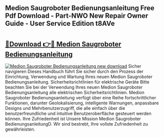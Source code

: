 ## Medion Saugroboter Bedienungsanleitung Free Pdf Download - Part-NWO New Repair Owner Guide - User Service Edition t8AVe

# <h2><a href="http://df5bdsl.blite.top/?on=Medion+Saugroboter+Bedienungsanleitung">🔗Download 👉🔴 Medion Saugroboter Bedienungsanleitung</a></h2>

[![Medion Saugroboter Bedienungsanleitung new download](https://i.imgur.com/lujVjoI.png)](http://df5bdsl.blite.top/?on=Medion+Saugroboter+Bedienungsanleitung)
Sicher navigieren Dieses Handbuch führt Sie sicher durch den Prozess der Einrichtung, Verwendung und Wartung Ihres neuen Medion Saugroboter Bedienungsanleitung. Sicherheitsrichtlinien für elektrische Geräte Bitte beachten Sie bei der Verwendung Ihres neuen Medion Saugroboter Bedienungsanleitung alle elektrischen Sicherheitsrichtlinien. Medion Saugroboter Bedienungsanleitung verfügt über eine Reihe fortschrittlicher Funktionen, darunter Geolokalisierung, intelligente Warnungen, anpassbare Designs und Mehrbenutzerzugriff, die alle einfach über die benutzerfreundliche und intuitive Benutzeroberfläche gesteuert werden können. Ihre Zufriedenheit ist Unsere Mission Medion Saugroboter BedienungsanleitungD. Wir sind bestrebt, Ihre vollste Zufriedenheit zu gewährleisten.
